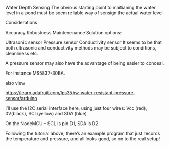 Water Depth Sensing
The obvious starting point to maitianing the water level in a pond must be soem reliable way of sensign the actual water level

Considerations

Accuracy
Robustness
Maintenenance
Solution options:

Ultrasonic sensor
Pressure sensor
Conductivity sensor
It seems to be that both ultrasonic and conductivity methods may be subject to conditions, cleanliness etc.

A pressure sensor may also have the advantage of being easier to conceal.

For instance MS5837-30BA.

also view

https://learn.adafruit.com/lps35hw-water-resistant-pressure-sensor/arduino

I’ll use the I2C serial interface here, using just four wires: Vcc (red), 0V(black), SCL(yellow) and SDA (blue)

On the NodeMCU – SCL is pin D1, SDA is D2

Following the tutorial above, there’s an example program that just records the temperature and pressure, and all looks good, so on to the real setup!
